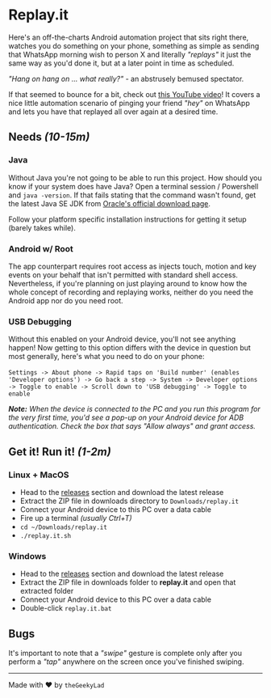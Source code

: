 # Replay.it

Here's an off-the-charts Android automation project that sits right there, watches you do something on your phone, something as simple as sending that WhatsApp morning wish to person X and literally _"replays"_ it just the same way as you'd done it, but at a later point in time as scheduled. 

_"Hang on hang on ... what really?"_ - an abstrusely bemused spectator.

If that seemed to bounce for a bit, check out [this YouTube video](https://youtu.be/mqhi7q1Otz0)! It covers a nice little automation scenario of pinging your friend _"hey"_ on WhatsApp and lets you have that replayed all over again at a desired time.

## Needs _(10-15m)_

### Java

Without Java you're not going to be able to run this project. How should you know if your system does have Java? Open a terminal session / Powershell and `java -version`. If that fails stating that the command wasn't found, get the latest Java SE JDK from [Oracle's official download page](https://www.oracle.com/in/java/technologies/javase-downloads.html).

Follow your platform specific installation instructions for getting it setup (barely takes while).

### Android w/ Root

The app counterpart requires root access as injects touch, motion and key events on your behalf that isn't permitted with standard shell access. Nevertheless, if you're planning on just playing around to know how the whole concept of recording and replaying works, neither do you need the Android app nor do you need root.

### USB Debugging

Without this enabled on your Android device, you'll not see anything happen! Now getting to this option differs with the device in question but most generally, here's what you need to do on your phone:
<br><br>
`Settings -> About phone -> Rapid taps on 'Build number' (enables 'Developer options') -> Go back a step -> System -> Developer options -> Toggle to enable -> Scroll down to 'USB debugging' -> Toggle to enable`

_**Note:** When the device is connected to the PC and you run this program for the very first time, you'd see a pop-up on your Android device for ADB authentication. Check the box that says "Allow always" and grant access._

## Get it! Run it! _(1-2m)_

### Linux + MacOS

- Head to the [releases](https://github.com/theGeekyLad/replay.it/releases) section and download the latest release
- Extract the ZIP file in downloads directory to `Downloads/replay.it`
- Connect your Android device to this PC over a data cable
- Fire up a terminal _(usually Ctrl+T)_
- `cd ~/Downloads/replay.it`
- `./replay.it.sh`

### Windows

- Head to the [releases](https://github.com/theGeekyLad/replay.it/releases) section and download the latest release
- Extract the ZIP file in downloads folder to **replay.it** and open that extracted folder
- Connect your Android device to this PC over a data cable
- Double-click `replay.it.bat`

## Bugs

It's important to note that a _"swipe"_ gesture is complete only after you perform a _"tap"_ anywhere on the screen once you've finished swiping.

---

Made with :heart: by `theGeekyLad`